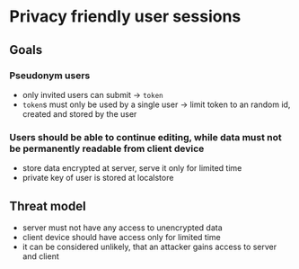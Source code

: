 # Privacy friendly user sessions

## Goals

### Pseudonym users
* only invited users can submit -> `token`
* `token`s must only be used by a single user -> limit token to an random id, created and stored by the user

### Users should be able to continue editing, while data must not be permanently readable from client device
* store data encrypted at server, serve it only for limited time
* private key of user is stored at localstore

## Threat model
* server must not have any access to unencrypted data
* client device should have access only for limited time
* it can be considered unlikely, that an attacker gains access to server and client 
